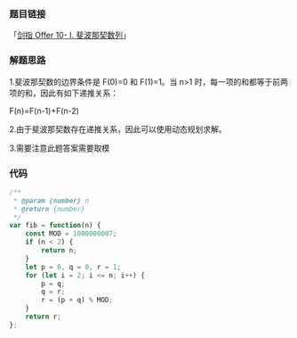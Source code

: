 ### 题目链接

「[剑指 Offer 10- I. 斐波那契数列](https://leetcode-cn.com/problems/fei-bo-na-qi-shu-lie-lcof/)」

### 解题思路

1.斐波那契数的边界条件是 F(0)=0 和 F(1)=1。当 n>1 时，每一项的和都等于前两项的和，因此有如下递推关系：

F(n)=F(n-1)+F(n-2)

2.由于斐波那契数存在递推关系，因此可以使用动态规划求解。

3.需要注意此题答案需要取模

### 代码

```javascript
/**
 * @param {number} n
 * @return {number}
 */
var fib = function(n) {
    const MOD = 1000000007;
    if (n < 2) {
        return n;
    }
    let p = 0, q = 0, r = 1;
    for (let i = 2; i <= n; i++) {
        p = q; 
        q = r; 
        r = (p + q) % MOD;
    }
    return r;
};
```


